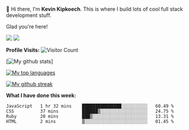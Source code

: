 👋 Hi there, I’m **Kevin Kipkoech**. This is where I build lots of cool full stack development stuff.

Glad you're here!

[![](https://img.shields.io/badge/Medium-12100E?style=for-the-badge&logo=medium&logoColor=white)](https://kevin-kipkoech.medium.com/)
[![](https://img.shields.io/badge/linkedin-%230077B5.svg?style=for-the-badge&logo=linkedin)](https://www.linkedin.com/in/kevin-kipkoech-651a15108)


**Profile Visits:**
![Visitor Count](https://profile-counter.glitch.me/KevinKipkoechMutai/count.svg)


[![My github stats](https://github-readme-stats.vercel.app/api?username=KevinKipkoechMutai&theme=blue-green)]


[![My top languages](https://github-readme-stats.vercel.app/api/top-langs/?username=KevinKipkoechMutai&theme=blue-green)](https://github.com/KevinKipkoechMutai/github-readme-stats)


[![My github streak](https://github-readme-streak-stats.herokuapp.com/?user=KevinKipkoechMutai&theme=blue-green)](https://github.com/KevinKIpkoechMutai/github-readme-streak-stats)


**What I have done this week:**
<!--START_SECTION:waka-->

```text
JavaScript   1 hr 32 mins    ███████████████░░░░░░░░░░   60.49 %
CSS          37 mins         ██████▒░░░░░░░░░░░░░░░░░░   24.75 %
Ruby         20 mins         ███▒░░░░░░░░░░░░░░░░░░░░░   13.31 %
HTML         2 mins          ▒░░░░░░░░░░░░░░░░░░░░░░░░   01.45 %
```

<!--END_SECTION:waka-->
